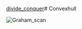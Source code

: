 [divide_conquer](https://github.com/Hrtoimukra/Convexhull/assets/30091580/25138c94-525d-4122-90a9-c0a98655e30d)# Convexhull

![Graham_scan](https://github.com/Hrtoimukra/Convexhull/assets/30091580/174d010c-1025-437e-a764-8e901d04b1ab)
